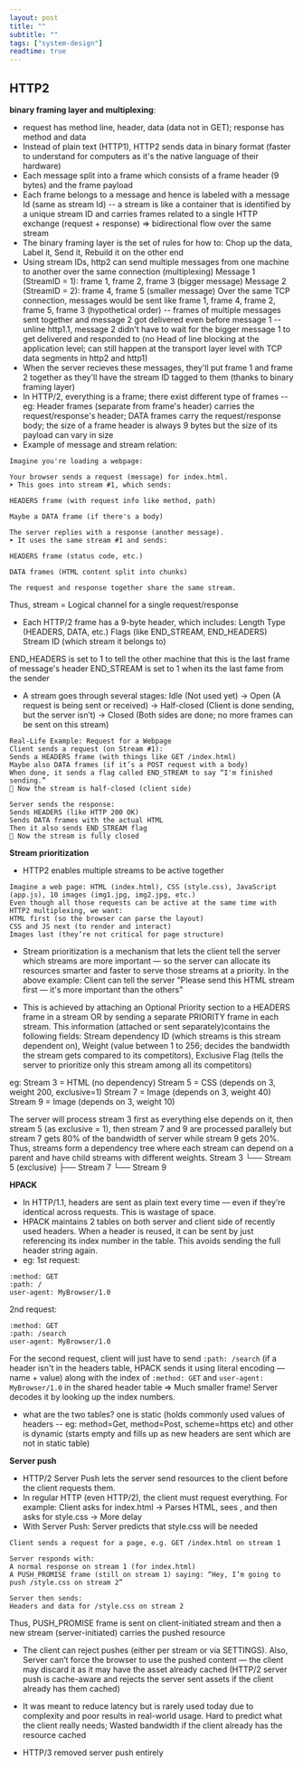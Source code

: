 ```yaml
---
layout: post
title: ""
subtitle: ""
tags: ["system-design"]
readtime: true
---
```


## HTTP2
**binary framing layer and multiplexing**:
- request has method line, header, data (data not in GET); response has method and data
- Instead of plain text (HTTP1), HTTP2 sends data in binary format (faster to understand for computers as it's the native language of their hardware)
- Each message split into a frame which consists of a frame header (9 bytes) and the frame payload
- Each frame belongs to a message and hence is labeled with a message Id (same as stream Id) -- a stream is like a container that is identified by a unique stream ID and carries frames related to a single HTTP exchange (request + response) => bidirectional flow over the same stream
- The binary framing layer is the set of rules for how to: Chop up the data, Label it, Send it, Rebuild it on the other end
- Using stream IDs, http2 can send multiple messages from one machine to another over the same connection (multiplexing)
Message 1 (StreamID = 1): frame 1, frame 2, frame 3 (bigger message)
Message 2 (StreamID = 2): frame 4, frame 5 (smaller message)
Over the same TCP connection, messages would be sent like frame 1, frame 4, frame 2, frame 5, frame 3 (hypothetical order) --  frames of multiple messages sent together and message 2 got delivered even before message 1 -- unline http1.1, message 2 didn't have to wait for the bigger message 1 to get delivered and responded to (no Head of line blocking at the application level; can still happen at the transport layer level with TCP data segments in http2 and http1)
- When the server recieves these messages, they'll put frame 1 and frame 2 together as they'll have the stream ID tagged to them (thanks to binary framing layer)
- In HTTP/2, everything is a frame; there exist different type of frames -- eg: Header frames (separate from frame's header) carries the request/response's header; DATA frames carry the request/response body; the size of a frame header is always 9 bytes but the size of its payload can vary in size
- Example of message and stream relation:
```
Imagine you're loading a webpage:

Your browser sends a request (message) for index.html.
➤ This goes into stream #1, which sends:

HEADERS frame (with request info like method, path)

Maybe a DATA frame (if there's a body)

The server replies with a response (another message).
➤ It uses the same stream #1 and sends:

HEADERS frame (status code, etc.)

DATA frames (HTML content split into chunks)

The request and response together share the same stream.
```

Thus, stream = Logical channel for a single request/response

- Each HTTP/2 frame has a 9-byte header, which includes:
Length
Type (HEADERS, DATA, etc.)
Flags (like END_STREAM, END_HEADERS)
Stream ID (which stream it belongs to)

END_HEADERS is set to 1 to tell the other machine that this is the last frame of message's header
END_STREAM is set to 1 when its the last fame from the sender

- A stream goes through several stages: Idle (Not used yet) -> Open (A request is being sent or received) -> Half-closed (Client is done sending, but the server isn’t) -> Closed (Both sides are done; no more frames can be sent on this stream)
```
Real-Life Example: Request for a Webpage
Client sends a request (on Stream #1):
Sends a HEADERS frame (with things like GET /index.html)
Maybe also DATA frames (if it’s a POST request with a body)
When done, it sends a flag called END_STREAM to say “I'm finished sending.”
🔁 Now the stream is half-closed (client side)

Server sends the response:
Sends HEADERS (like HTTP 200 OK)
Sends DATA frames with the actual HTML
Then it also sends END_STREAM flag
🔁 Now the stream is fully closed
```

**Stream prioritization**
- HTTP2 enables multiple streams to be active together

```
Imagine a web page: HTML (index.html), CSS (style.css), JavaScript (app.js), 10 images (img1.jpg, img2.jpg, etc.)
Even though all those requests can be active at the same time with HTTP2 multiplexing, we want:
HTML first (so the browser can parse the layout)
CSS and JS next (to render and interact)
Images last (they’re not critical for page structure)
```

- Stream prioritization is a mechanism that lets the client tell the server which streams are more important — so the server can allocate its resources smarter and faster to serve those streams at a priority. In the above example: Client can tell the server "Please send this HTML stream first — it's more important than the others"

- This is achieved by attaching an Optional Priority section to a HEADERS frame in a stream OR by sending a separate PRIORITY frame in each stream. This information (attached or sent separately)contains the following fields: 
Stream dependency ID (which streams is this stream dependent on), Weight (value between 1 to 256; decides the bandwidth the stream gets compared to its competitors), Exclusive Flag (tells the server to prioritize only this stream among all its competitors)

eg: 
Stream 3 = HTML (no dependency)
Stream 5 = CSS (depends on 3, weight 200, exclusive=1)
Stream 7 = Image (depends on 3, weight 40)
Stream 9 = Image (depends on 3, weight 10)

The server will process stream 3 first as everything else depends on it, then stream 5 (as exclusive = 1), then stream 7 and 9 are processed parallely but stream 7 gets 80% of the bandwidth of server while stream 9 gets 20%. Thus, streams form a dependency tree where each stream can depend on a parent and have child streams with different weights. 
Stream 3
└── Stream 5 (exclusive)
    ├── Stream 7
    └── Stream 9


**HPACK**
- In HTTP/1.1, headers are sent as plain text every time — even if they’re identical across requests. This is wastage of space.
- HPACK maintains 2 tables on both server and client side of recently used headers. When a header is reused, it can be sent by just referencing its index number in the table. This avoids sending the full header string again.
- eg: 
1st request: 
```
:method: GET
:path: /
user-agent: MyBrowser/1.0
```
2nd request:
```
:method: GET
:path: /search
user-agent: MyBrowser/1.0
```
For the second request, client will just have to send `:path: /search` (if a header isn't in the headers table, HPACK sends it using literal encoding — name + value) along with the index of `:method: GET` and `user-agent: MyBrowser/1.0` in the shared header table => Much smaller frame! Server decodes it by looking up the index numbers.

- what are the two tables? one is static (holds commonly used values of headers -- eg: method=Get, method=Post, scheme=https etc) and other is dynamic (starts empty and fills up as new headers are sent which are not in static table)

**Server push**
- HTTP/2 Server Push lets the server send resources to the client before the client requests them.
- In regular HTTP (even HTTP/2), the client must request everything. For example: Client asks for index.html -> Parses HTML, sees <link href="style.css">, and then asks for style.css -> More delay
- With Server Push: Server predicts that style.css will be needed
```
Client sends a request for a page, e.g. GET /index.html on stream 1

Server responds with:
A normal response on stream 1 (for index.html)
A PUSH_PROMISE frame (still on stream 1) saying: “Hey, I’m going to push /style.css on stream 2”

Server then sends:
Headers and data for /style.css on stream 2
```

Thus, PUSH_PROMISE frame is sent on client-initiated stream and then a new stream (server-initiated) carries the pushed resource

- The client can reject pushes (either per stream or via SETTINGS). Also, Server can’t force the browser to use the pushed content — the client may discard it as it may have the asset already cached (HTTP/2 server push is cache-aware and rejects the server sent assets if the client already has them cached)

- It was meant to reduce latency but is rarely used today due to complexity and poor results in real-world usage. Hard to predict what the client really needs; Wasted bandwidth if the client already has the resource cached

- HTTP/3 removed server push entirely


